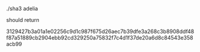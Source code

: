 
./sha3 adelia

should return 

3129427b3a01a1e02256c9d1c987f675d26aec7b39dfe3a268c3b8908ddf48f87a51889cb2904ebb92cd329250a75832f7c4d1f37de20a6d8c84543e358acb99
